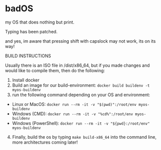 # badOS
my OS that does nothing but print.

Typing has been patched.

and yes, im aware that pressing shift with capslock may not work, its on its way!


BUILD INSTRUCTIONS

Usually there is an ISO file in /dist/x86_64, but if you made changes and would like to compile them, then do the following:
1. Install docker
2. Build an image for our build-environment:
`docker build buildenv -t myos-buildenv`
3. run the following command depending on your OS and environment:
 - Linux or MacOS: `docker run --rm -it -v "$(pwd)":/root/env myos-buildenv`
 - Windows (CMD): `docker run --rm -it -v "%cd%":/root/env myos-buildenv`
 - Windows (PowerShell): `docker run --rm -it -v "${pwd}:/root/env" myos-buildenv`
4. Finally, build the os by typing `make build-x86_64` into the command line, more architectures coming later!
